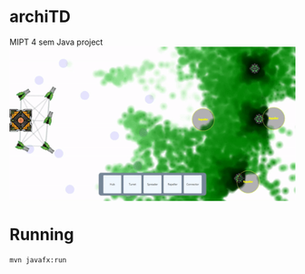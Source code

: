 # archiTD
MIPT 4 sem Java project
![](https://github.com/exucutional/archiTD/blob/master/demo.gif)
# Running
```
mvn javafx:run
```